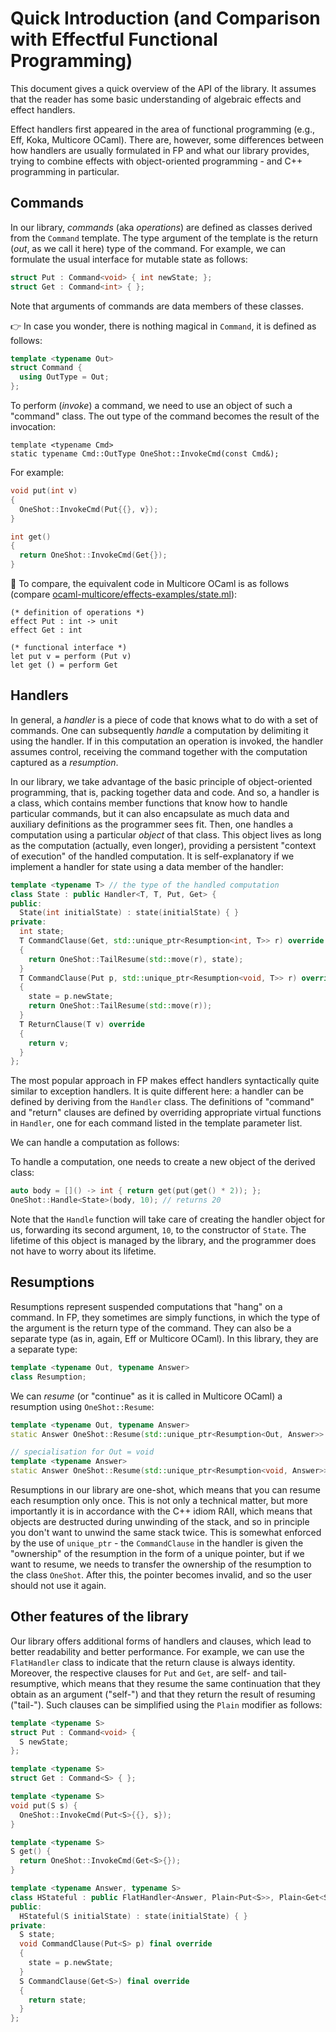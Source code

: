 # Quick Introduction (and Comparison with Effectful Functional Programming)

This document gives a quick overview of the API of the library. It assumes that the reader has some basic understanding of algebraic effects and effect handlers.

Effect handlers first appeared in the area of functional programming (e.g., Eff, Koka, Multicore OCaml). There are, however, some differences between how handlers are usually formulated in FP and what our library provides, trying to combine effects with object-oriented programming - and C++ programming in particular.

## Commands

In our library, *commands* (aka *operations*) are defined as classes derived from the `Command` template. The type argument of the template is the return (*out*, as we call it here) type of the command. For example, we can formulate the usual interface for mutable state as follows:

```cpp
struct Put : Command<void> { int newState; };
struct Get : Command<int> { };
```

Note that arguments of commands are data members of these classes.

:point_right: In case you wonder, there is nothing magical in `Command`, it is defined as follows:

```cpp
template <typename Out>
struct Command {
  using OutType = Out;
};
```

To perform (*invoke*) a command, we need to use an object of such a "command" class. The out type of the command becomes the result of the invocation:

```
template <typename Cmd>
static typename Cmd::OutType OneShot::InvokeCmd(const Cmd&);
```

For example:

```cpp
void put(int v)
{
  OneShot::InvokeCmd(Put{{}, v});
}

int get()
{
  return OneShot::InvokeCmd(Get{});
}
```

:dromedary_camel: To compare, the equivalent code in Multicore OCaml is as follows (compare [ocaml-multicore/effects-examples/state.ml](https://github.com/ocaml-multicore/effects-examples/blob/master/state.ml)):

```
(* definition of operations *)
effect Put : int -> unit
effect Get : int

(* functional interface *)
let put v = perform (Put v)
let get () = perform Get
```

## Handlers

In general, a *handler* is a piece of code that knows what to do with a set of commands. One can subsequently *handle* a computation by delimiting it using the handler. If in this computation an operation is invoked, the handler assumes control, receiving the command together with the computation captured as a *resumption*.

In our library, we take advantage of the basic principle of object-oriented programming, that is, packing together data and code. And so, a handler is a class, which contains member functions that know how to handle particular commands, but it can also encapsulate as much data and auxiliary definitions as the programmer sees fit. Then, one handles a computation using a particular *object* of that class. This object lives as long as the computation (actually, even longer), providing a persistent "context of execution" of the handled computation. It is self-explanatory if we implement a handler for state using a data member of the handler:

```cpp
template <typename T> // the type of the handled computation
class State : public Handler<T, T, Put, Get> {
public:
  State(int initialState) : state(initialState) { }
private:
  int state;
  T CommandClause(Get, std::unique_ptr<Resumption<int, T>> r) override
  {
    return OneShot::TailResume(std::move(r), state);
  }
  T CommandClause(Put p, std::unique_ptr<Resumption<void, T>> r) override
  {
    state = p.newState;
    return OneShot::TailResume(std::move(r));
  }
  T ReturnClause(T v) override
  {
    return v;
  }
};
```

The most popular approach in FP makes effect handlers syntactically quite similar to exception handlers. It is quite different here: a handler can be defined by deriving from the `Handler` class. The definitions of "command" and "return" clauses are defined by overriding appropriate virtual functions in `Handler`, one for each command listed in the template parameter list.

We can handle a computation as follows:

To handle a computation, one needs to create a new object of the derived class:

```cpp
auto body = []() -> int { return get(put(get() * 2)); };
OneShot::Handle<State>(body, 10); // returns 20
```

Note that the `Handle` function will take care of creating the handler object for us, forwarding its second argument, `10`, to the constructor of `State`. The lifetime of this object is managed by the library, and the programmer does not have to worry about its lifetime.


## Resumptions

Resumptions represent suspended computations that "hang" on a command. In FP, they sometimes are simply functions, in which the type of the argument is the return type of the command. They can also be a separate type (as in, again, Eff or Multicore OCaml). In this library, they are a separate type:

```cpp
template <typename Out, typename Answer>
class Resumption;
```

We can *resume* (or "continue" as it is called in Multicore OCaml) a resumption using `OneShot::Resume`:

```cpp
template <typename Out, typename Answer>
static Answer OneShot::Resume(std::unique_ptr<Resumption<Out, Answer>> r, Out cmdResult);

// specialisation for Out = void
template <typename Answer>
static Answer OneShot::Resume(std::unique_ptr<Resumption<void, Answer>> r);
```

Resumptions in our library are one-shot, which means that you can resume each resumption only once. This is not only a technical matter, but more importantly it is in accordance with the C++ idiom RAII, which means that objects are destructed during unwinding of the stack, and so in principle you don't want to unwind the same stack twice. This is somewhat enforced by the use of `unique_ptr` - the `CommandClause` in the handler is given the "ownership" of the resumption in the form of a unique pointer, but if we want to resume, we needs to transfer the ownership of the resumption to the class `OneShot`. After this, the pointer becomes invalid, and so the user should not use it again.

## Other features of the library

Our library offers additional forms of handlers and clauses, which lead to better readability and better performance. For example, we can use  the `FlatHandler` class to indicate that the return clause is always identity. Moreover, the respective clauses for `Put` and `Get`, are self- and tail-resumptive, which means that they resume the same continuation that they obtain as an argument ("self-") and that they return the result of resuming ("tail-"). Such clauses can be simplified using the `Plain` modifier as follows:

```cpp
template <typename S>
struct Put : Command<void> {
  S newState;
};

template <typename S>
struct Get : Command<S> { };

template <typename S>
void put(S s) {
  OneShot::InvokeCmd(Put<S>{{}, s});
}

template <typename S>
S get() {
  return OneShot::InvokeCmd(Get<S>{});
}

template <typename Answer, typename S>
class HStateful : public FlatHandler<Answer, Plain<Put<S>>, Plain<Get<S>>> {
public:
  HStateful(S initialState) : state(initialState) { }
private:
  S state;
  void CommandClause(Put<S> p) final override
  {
    state = p.newState;
  }
  S CommandClause(Get<S>) final override
  {
    return state;
  }
};
```
